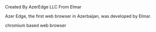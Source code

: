 Created By AzerEdge LLC From Elmar 

Azer Edge, the first web browser in Azerbaijan, was developed by Elmar.

chromium based web browser
